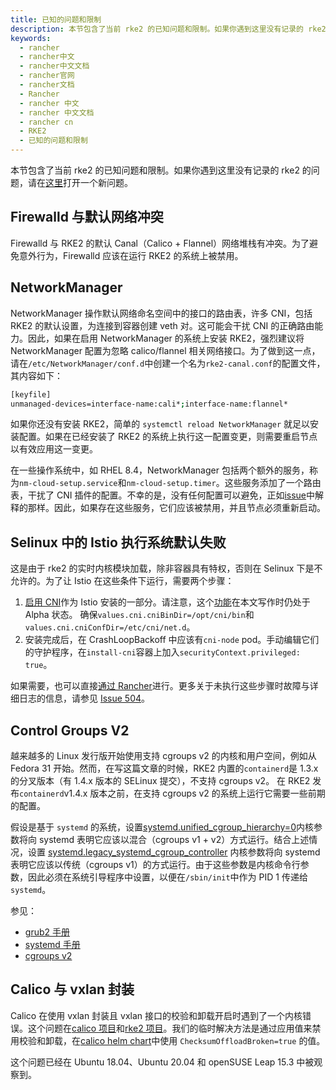 ```yaml
---
title: 已知的问题和限制
description: 本节包含了当前 rke2 的已知问题和限制。如果你遇到这里没有记录的 rke2 的问题，请在[这里](https://github.com/rancher/rke2/issues)打开一个新问题。
keywords:
  - rancher
  - rancher中文
  - rancher中文文档
  - rancher官网
  - rancher文档
  - Rancher
  - rancher 中文
  - rancher 中文文档
  - rancher cn
  - RKE2
  - 已知的问题和限制
---
```


本节包含了当前 rke2 的已知问题和限制。如果你遇到这里没有记录的 rke2 的问题，请在[这里](https://github.com/rancher/rke2/issues)打开一个新问题。

## Firewalld 与默认网络冲突

Firewalld 与 RKE2 的默认 Canal（Calico + Flannel）网络堆栈有冲突。为了避免意外行为，Firewalld 应该在运行 RKE2 的系统上被禁用。

## NetworkManager

NetworkManager 操作默认网络命名空间中的接口的路由表，许多 CNI，包括 RKE2 的默认设置，为连接到容器创建 veth 对。这可能会干扰 CNI 的正确路由能力。因此，如果在启用 NetworkManager 的系统上安装 RKE2，强烈建议将 NetworkManager 配置为忽略 calico/flannel 相关网络接口。为了做到这一点，请在`/etc/NetworkManager/conf.d`中创建一个名为`rke2-canal.conf`的配置文件，其内容如下：

```bash
[keyfile]
unmanaged-devices=interface-name:cali*;interface-name:flannel*
```

如果你还没有安装 RKE2，简单的 `systemctl reload NetworkManager` 就足以安装配置。如果在已经安装了 RKE2 的系统上执行这一配置变更，则需要重启节点以有效应用这一变更。

在一些操作系统中，如 RHEL 8.4，NetworkManager 包括两个额外的服务，称为`nm-cloud-setup.service`和`nm-cloud-setup.timer`。这些服务添加了一个路由表，干扰了 CNI 插件的配置。不幸的是，没有任何配置可以避免，正如[issue](https://github.com/rancher/rke2/issues/1053)中解释的那样。因此，如果存在这些服务，它们应该被禁用，并且节点必须重新启动。

## Selinux 中的 Istio 执行系统默认失败

这是由于 rke2 的实时内核模块加载，除非容器具有特权，否则在 Selinux 下是不允许的。为了让 Istio 在这些条件下运行，需要两个步骤：

1. [启用 CNI](https://istio.io/latest/docs/setup/additional-setup/cni/)作为 Istio 安装的一部分。请注意，这个[功能](https://istio.io/latest/about/feature-stages/)在本文写作时仍处于 Alpha 状态。 确保`values.cni.cniBinDir=/opt/cni/bin`和`values.cni.cniConfDir=/etc/cni/net.d`。
2. 安装完成后，在 CrashLoopBackoff 中应该有`cni-node` pod。手动编辑它们的守护程序，在`install-cni`容器上加入`securityContext.privileged: true`。

如果需要，也可以直接[通过 Rancher](https://github.com/rancher/rancher/issues/27377#issuecomment-739075400)进行。更多关于未执行这些步骤时故障与详细日志的信息，请参见 [Issue 504](https://github.com/rancher/rke2/issues/504)。

## Control Groups V2

越来越多的 Linux 发行版开始使用支持 cgroups v2 的内核和用户空间，例如从 Fedora 31 开始。然而，在写这篇文章的时候，RKE2 内置的`containerd`是 1.3.x 的分叉版本（有 1.4.x 版本的 SELinux 提交），不支持 cgroups v2。 在 RKE2 发布`containerd`v1.4.x 版本之前，在支持 cgroups v2 的系统上运行它需要一些前期的配置。

假设是基于 `systemd` 的系统，设置[systemd.unified_cgroup_hierarchy=0](https://www.freedesktop.org/software/systemd/man/systemd.html#systemd.unified_cgroup_hierarchy)内核参数将向 systemd 表明它应该以混合（cgroups v1 + v2）方式运行。结合上述情况，设置 [systemd.legacy_systemd_cgroup_controller](https://www.freedesktop.org/software/systemd/man/systemd.html#systemd.legacy_systemd_cgroup_controller) 内核参数将向 systemd 表明它应该以传统（cgroups v1）的方式运行。由于这些参数是内核命令行参数，因此必须在系统引导程序中设置，以便在`/sbin/init`中作为 PID 1 传递给`systemd`。

参见：

- [grub2 手册](https://www.gnu.org/software/grub/manual/grub/grub.html#linux)
- [systemd 手册](https://www.freedesktop.org/software/systemd/man/systemd.html#Kernel%20Command%20Line)
- [cgroups v2](https://www.kernel.org/doc/html/latest/admin-guide/cgroup-v2.html)

## Calico 与 vxlan 封装

Calico 在使用 vxlan 封装且 vxlan 接口的校验和卸载开启时遇到了一个内核错误。这个问题在[calico 项目](https://github.com/projectcalico/calico/issues/3145)和[rke2 项目](https://github.com/rancher/rke2/issues/1541)。我们的临时解决方法是通过应用值来禁用校验和卸载，在[calico helm chart](https://github.com/rancher/rke2-charts/blob/main/charts/rke2-calico/rke2-calico/v3.19.2-203/values.yaml#L51-L53)中使用 `ChecksumOffloadBroken=true` 的值。

这个问题已经在 Ubuntu 18.04、Ubuntu 20.04 和 openSUSE Leap 15.3 中被观察到。
